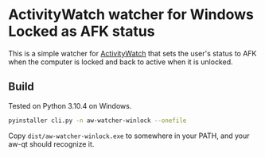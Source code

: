 # ActivityWatch watcher for Windows Locked as AFK status

This is a simple watcher for [ActivityWatch](https://activitywatch.net/) that sets the user's status to AFK when the computer is locked and back to active when it is unlocked.

## Build

Tested on Python 3.10.4 on Windows.

```bash
pyinstaller cli.py -n aw-watcher-winlock --onefile
```

Copy `dist/aw-watcher-winlock.exe` to somewhere in your PATH, and your aw-qt should recognize it.
